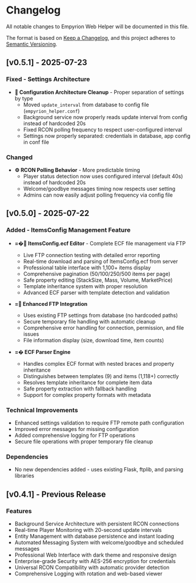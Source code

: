 # Changelog

All notable changes to Empyrion Web Helper will be documented in this file.

The format is based on [Keep a Changelog](https://keepachangelog.com/en/1.0.0/),
and this project adheres to [Semantic Versioning](https://semver.org/spec/v2.0.0.html).

## [v0.5.1] - 2025-07-23

### Fixed - Settings Architecture
- **🔧 Configuration Architecture Cleanup** - Proper separation of settings by type
  - Moved `update_interval` from database to config file (`empyrion_helper.conf`)
  - Background service now properly reads update interval from config instead of hardcoded 20s
  - Fixed RCON polling frequency to respect user-configured interval
  - Settings now properly separated: credentials in database, app config in conf file

### Changed
- **⚙️ RCON Polling Behavior** - More predictable timing
  - Player status detection now uses configured interval (default 40s) instead of hardcoded 20s
  - Welcome/goodbye messages timing now respects user setting
  - Admins can now easily adjust polling frequency via config file

## [v0.5.0] - 2025-07-22

### Added - ItemsConfig Management Feature
- **=� ItemsConfig.ecf Editor** - Complete ECF file management via FTP
  - Live FTP connection testing with detailed error reporting
  - Real-time download and parsing of ItemsConfig.ecf from server
  - Professional table interface with 1,100+ items display
  - Comprehensive pagination (50/100/250/500 items per page)
  - Safe property editing (StackSize, Mass, Volume, MarketPrice)
  - Template inheritance system with proper resolution
  - Advanced ECF parser with template detection and validation

- **= Enhanced FTP Integration**
  - Uses existing FTP settings from database (no hardcoded paths)
  - Secure temporary file handling with automatic cleanup
  - Comprehensive error handling for connection, permission, and file issues
  - File information display (size, download time, item counts)

- **=� ECF Parser Engine**
  - Handles complex ECF format with nested braces and property inheritance
  - Distinguishes between templates (9) and items (1,118+) correctly
  - Resolves template inheritance for complete item data
  - Safe property extraction with fallback handling
  - Support for complex property formats with metadata

### Technical Improvements
- Enhanced settings validation to require FTP remote path configuration
- Improved error messages for missing configuration
- Added comprehensive logging for FTP operations
- Secure file operations with proper temporary file cleanup

### Dependencies
- No new dependencies added - uses existing Flask, ftplib, and parsing libraries

## [v0.4.1] - Previous Release

### Features
- Background Service Architecture with persistent RCON connections
- Real-time Player Monitoring with 20-second update intervals
- Entity Management with database persistence and instant loading
- Automated Messaging System with welcome/goodbye and scheduled messages
- Professional Web Interface with dark theme and responsive design
- Enterprise-grade Security with AES-256 encryption for credentials
- Universal RCON Compatibility with automatic provider detection
- Comprehensive Logging with rotation and web-based viewer